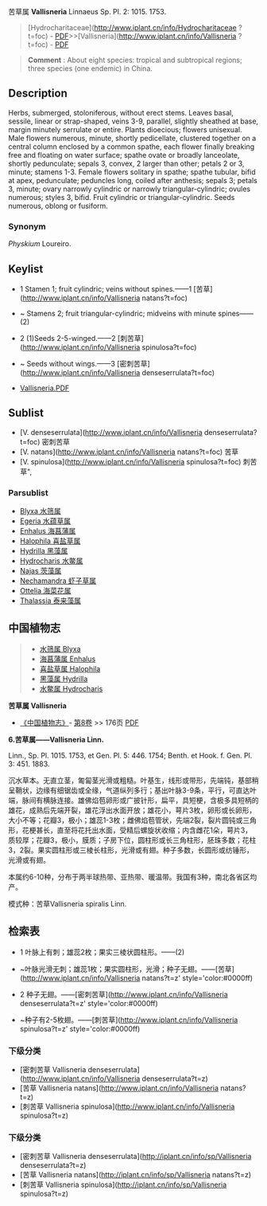 苦草属 **Vallisneria** Linnaeus Sp. Pl. 2: 1015. 1753.

> [Hydrocharitaceae](http://www.iplant.cn/info/Hydrocharitaceae ?t=foc) - [PDF](http://iplant.cn/foc/pdf/Hydrocharitaceae.pdf)>>[Vallisneria](http://www.iplant.cn/info/Vallisneria ?t=foc) - [PDF](http://www.iplant.cn/foc/pdf/Vallisneria.pdf)

> **Comment** : 
> About eight species: tropical and subtropical regions; three species (one endemic) in China.

## Description

Herbs, submerged, stoloniferous, without erect stems. Leaves basal, sessile, linear or strap-shaped, veins 3-9, parallel, slightly sheathed at base, margin minutely serrulate or entire. Plants dioecious; flowers unisexual. Male flowers numerous, minute, shortly pedicellate, clustered together on a central column enclosed by a common spathe, each flower finally breaking free and floating on water surface; spathe ovate or broadly lanceolate, shortly pedunculate; sepals 3, convex, 2 larger than other; petals 2 or 3, minute; stamens 1-3. Female flowers solitary in spathe; spathe tubular, bifid at apex, pedunculate; peduncles long, coiled after anthesis; sepals 3; petals 3, minute; ovary narrowly cylindric or narrowly triangular-cylindric; ovules numerous; styles 3, bifid. Fruit cylindric or triangular-cylindric. Seeds numerous, oblong or fusiform.

### Synonym
*Physkium* Loureiro.

## Keylist

* 1 Stamen 1; fruit cylindric; veins without spines.——1  [苦草](http://www.iplant.cn/info/Vallisneria natans?t=foc)
* ~ Stamens 2; fruit triangular-cylindric; midveins with minute spines——(2)

* 2 (1)Seeds 2-5-winged.——2  [刺苦草](http://www.iplant.cn/info/Vallisneria spinulosa?t=foc)
* ~ Seeds without wings.——3  [密刺苦草](http://www.iplant.cn/info/Vallisneria denseserrulata?t=foc)

* [Vallisneria.PDF](http://iplant.cn/foc/pdf/Vallisneria.pdf)

## Sublist

* [V.  denseserrulata](http://www.iplant.cn/info/Vallisneria denseserrulata?t=foc)
 密刺苦草
* [V.  natans](http://www.iplant.cn/info/Vallisneria natans?t=foc)
 苦草
* [V.  spinulosa](http://www.iplant.cn/info/Vallisneria spinulosa?t=foc) 刺苦草",

### Parsublist

* [Blyxa  水筛属](http://www.iplant.cn/info/Blyxa?t=foc)
* [Egeria  水蕴草属](http://www.iplant.cn/info/Egeria?t=foc)
* [Enhalus  海菖蒲属](http://www.iplant.cn/info/Enhalus?t=foc)
* [Halophila  喜盐草属](http://www.iplant.cn/info/Halophila?t=foc)
* [Hydrilla  黑藻属](http://www.iplant.cn/info/Hydrilla?t=foc)
* [Hydrocharis  水鳖属](http://www.iplant.cn/info/Hydrocharis?t=foc)
* [Najas  茨藻属](http://www.iplant.cn/info/Najas?t=foc)
* [Nechamandra  虾子草属](http://www.iplant.cn/info/Nechamandra?t=foc)
* [Ottelia  海菜花属](http://www.iplant.cn/info/Ottelia?t=foc)
* [Thalassia  泰来藻属](http://www.iplant.cn/info/Thalassia?t=foc)

## 中国植物志

> * [水筛属  Blyxa](Blyxa-水筛属.md)
> * [海菖蒲属  Enhalus](http://www.iplant.cn/info/Enhalus?t=z)
> * [喜盐草属  Halophila](http://www.iplant.cn/info/Halophila?t=z)
> * [黑藻属  Hydrilla](http://www.iplant.cn/info/Hydrilla?t=z)
> * [水鳖属  Hydrocharis](http://www.iplant.cn/info/Hydrocharis?t=z)

**苦草属 Vallisneria**

* [《中国植物志》](http://www.iplant.cn/frps)- [第8卷](http://www.iplant.cn/frps/vol/8) >> 176页 [PDF](http://www.iplant.cn/frps/pdf/8/176y.pdf)

**6.苦草属——Vallisneria Linn.**

Linn., Sp. Pl. 1015. 1753, et Gen. Pl. 5: 446. 1754; Benth. et Hook. f. Gen. Pl. 3: 451. 1883.

沉水草本。无直立茎，匍匐茎光滑或粗糙。叶基生，线形或带形，先端钝，基部稍呈鞘状，边缘有细锯齿或全缘，气道纵列多行；基出叶脉3-9条，平行，可直达叶端，脉间有横脉连接。雄佛焰苞卵形或广披针形，扁平，具短梗，含极多具短柄的雄花，成熟后先端开裂，雄花浮出水面开放；雄花小，萼片3枚，卵形或长卵形，大小不等；花瓣3，极小；雄蕊1-3枚；雌佛焰苞管状，先端2裂，裂片圆钝或三角形，花梗甚长，直至将花托出水面，受精后螺旋状收缩；内含雌花1朵，萼片3，质较厚；花瓣3，极小，膜质；子房下位，圆柱形或长三角柱形，胚珠多数；花柱3，2裂。果实圆柱形或三棱长柱形，光滑或有翅。种子多数，长圆形或纺锤形，光滑或有翅。

本属约6-10种，分布于两半球热带、亚热带、暖温带。我国有3种，南北各省区均产。

模式种：苦草Vallisneria spiralis Linn.

## 检索表

* 1 叶脉上有刺；雄蕊2枚；果实三棱状圆柱形。——(2)
* ~叶脉光滑无刺；雄蕊1枚；果实圆柱形，光滑；种子无翅。——[苦草](http://www.iplant.cn/info/Vallisneria natans?t=z'  style='color:#0000ff)

* 2 种子无翅。——[密刺苦草](http://www.iplant.cn/info/Vallisneria denseserrulata?t=z'  style='color:#0000ff)

* ~种子有2-5枚翅。——[刺苦草](http://www.iplant.cn/info/Vallisneria spinulosa?t=z'  style='color:#0000ff)

### 下级分类
* [密刺苦草  Vallisneria denseserrulata](http://www.iplant.cn/info/Vallisneria denseserrulata?t=z)
* [苦草  Vallisneria natans](http://www.iplant.cn/info/Vallisneria natans?t=z)
* [刺苦草  Vallisneria spinulosa](http://www.iplant.cn/info/Vallisneria spinulosa?t=z)

### 下级分类
* [密刺苦草  Vallisneria denseserrulata](http://iplant.cn/info/sp/Vallisneria denseserrulata?t=z)
* [苦草  Vallisneria natans](http://iplant.cn/info/sp/Vallisneria natans?t=z)
* [刺苦草  Vallisneria spinulosa](http://iplant.cn/info/sp/Vallisneria spinulosa?t=z)
